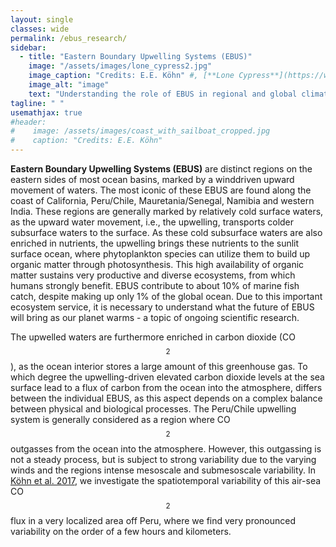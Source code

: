 ```yaml
---
layout: single
classes: wide
permalink: /ebus_research/
sidebar: 
  - title: "Eastern Boundary Upwelling Systems (EBUS)"
    image: "/assets/images/lone_cypress2.jpg"
    image_caption: "Credits: E.E. Köhn" #, [**Lone Cypress**](https://www.openstreetmap.org/#map=18/36.56922/-121.96568)"
    image_alt: "image"
    text: "Understanding the role of EBUS in regional and global climate."
tagline: " "
usemathjax: true
#header:
#    image: /assets/images/coast_with_sailboat_cropped.jpg
#    caption: "Credits: E.E. Köhn"
---
```


<script
  src="https://cdn.mathjax.org/mathjax/latest/MathJax.js?config=TeX-AMS-MML_HTMLorMML"
  type="text/javascript">
</script>

**Eastern Boundary Upwelling Systems (EBUS)** are distinct regions on the eastern sides of most ocean basins, marked by a winddriven upward movement of waters. The most iconic of these EBUS are found along the coast of California, Peru/Chile, Mauretania/Senegal, Namibia and western India. These regions are generally marked by relatively cold surface waters, as the upward water movement, i.e., the upwelling, transports colder subsurface waters to the surface. As these cold subsurface waters are also enriched in nutrients, the upwelling brings these nutrients to the sunlit surface ocean, where phytoplankton species can utilize them to build up organic matter through photosynthesis. This high availability of organic matter sustains very productive and diverse ecosystems, from which humans strongly benefit. EBUS contribute to about 10% of marine fish catch, despite making up only 1% of the global ocean. Due to this important ecosystem service, it is necessary to understand what the future of EBUS will bring as our planet warms - a topic of ongoing scientific research.

The upwelled waters are furthermore enriched in carbon dioxide (CO$$_2$$), as the ocean interior stores a large amount of this greenhouse gas. To which degree the upwelling-driven elevated carbon dioxide levels at the sea surface lead to a flux of carbon from the ocean into the atmosphere, differs between the individual EBUS, as this aspect depends on a complex balance between physical and biological processes. The Peru/Chile upwelling system is generally considered as a region where CO$$_2$$ outgasses from the ocean into the atmosphere. However, this outgassing is not a steady process, but is subject to strong variability due to the varying winds and the regions intense mesoscale and submesoscale variability. In [Köhn et al. 2017](https://doi.org/10.5194/os-13-1017-2017), we investigate the spatiotemporal variability of this air-sea CO$$_2$$ flux in a very localized area off Peru, where we find very pronounced variability on the order of a few hours and kilometers.
